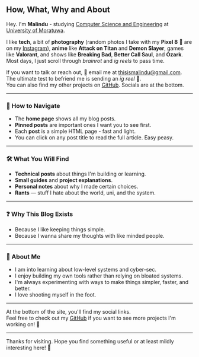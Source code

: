 <!--  
title: "How, What, Why and About"  
author: "Malindu"  
date: "2025-04-26"  
excerpt: "A quick intro about me, this blog, and how to find your way around."  
img: "/img/about.png"
pinned: True  
-->

## How, What, Why and About

Hey. I'm **Malindu** - studying [Computer Science and Engineering](https://cse.mrt.ac.lk/) at [University of Moratuwa](http://uom.lk/).

I like **tech**, a bit of **photography** (random photos I take with my **Pixel 8** 📸 are on my [Instagram](https://thisismalindu.com/ig)), **anime** like **Attack on Titan** and **Demon Slayer**, games like **Valorant**, and shows like **Breaking Bad**, **Better Call Saul**, and **Ozark**.  
Most days, I just scroll through *brainrot* and *ig reels* to pass time.

If you want to talk or reach out, 📧 email me at [thisismalindu@gmail.com](mailto:thisismalindu@gmail.com).  
The ultimate test to befriend me is sending an *ig reel* 🐘.  
You can also find my other projects on [GitHub](https://thisismalindu.com/github). Socials are at the bottom.

---

### 🧭 How to Navigate

- The **home page** shows all my blog posts.
- **Pinned posts** are important ones I want you to see first.
- Each **post** is a simple HTML page - fast and light.
- You can click on any post title to read the full article. Easy peasy.

---

### 🛠️ What You Will Find

- **Technical posts** about things I'm building or learning.
- **Small guides** and **project explanations**.
- **Personal notes** about why I made certain choices.
- **Rants** — stuff I hate about the world, uni, and the system.

---

### ❓ Why This Blog Exists

- Because I like keeping things simple.  
- Because I wanna share my thoughts with like minded people.

---

### 🔗 About Me

- I am into learning about low-level systems and cyber-sec.
- I enjoy building my own tools rather than relying on bloated systems.
- I'm always experimenting with ways to make things simpler, faster, and better.
- I love shooting myself in the foot.

---

At the bottom of the site, you'll find my social links.  
Feel free to check out my [GitHub](https://thisismalindu.com/github) if you want to see more projects I'm working on! 🚀

---

Thanks for visiting. Hope you find something useful or at least mildly interesting here! 🙌